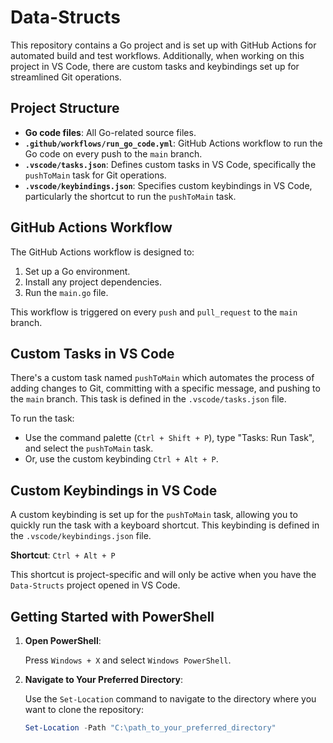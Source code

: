 # Data-Structs

This repository contains a Go project and is set up with GitHub Actions for automated build and test workflows. Additionally, when working on this project in VS Code, there are custom tasks and keybindings set up for streamlined Git operations.

## Project Structure

- **Go code files**: All Go-related source files.
- **`.github/workflows/run_go_code.yml`**: GitHub Actions workflow to run the Go code on every push to the `main` branch.
- **`.vscode/tasks.json`**: Defines custom tasks in VS Code, specifically the `pushToMain` task for Git operations.
- **`.vscode/keybindings.json`**: Specifies custom keybindings in VS Code, particularly the shortcut to run the `pushToMain` task.

## GitHub Actions Workflow

The GitHub Actions workflow is designed to:

1. Set up a Go environment.
2. Install any project dependencies.
3. Run the `main.go` file.

This workflow is triggered on every `push` and `pull_request` to the `main` branch.

## Custom Tasks in VS Code

There's a custom task named `pushToMain` which automates the process of adding changes to Git, committing with a specific message, and pushing to the `main` branch. This task is defined in the `.vscode/tasks.json` file.

To run the task:

- Use the command palette (`Ctrl + Shift + P`), type "Tasks: Run Task", and select the `pushToMain` task.
- Or, use the custom keybinding `Ctrl + Alt + P`.

## Custom Keybindings in VS Code

A custom keybinding is set up for the `pushToMain` task, allowing you to quickly run the task with a keyboard shortcut. This keybinding is defined in the `.vscode/keybindings.json` file.

**Shortcut**: `Ctrl + Alt + P`

This shortcut is project-specific and will only be active when you have the `Data-Structs` project opened in VS Code.

## Getting Started with PowerShell

1. **Open PowerShell**:
   
   Press `Windows + X` and select `Windows PowerShell`.

2. **Navigate to Your Preferred Directory**:

   Use the `Set-Location` command to navigate to the directory where you want to clone the repository:
   ```powershell
   Set-Location -Path "C:\path_to_your_preferred_directory"